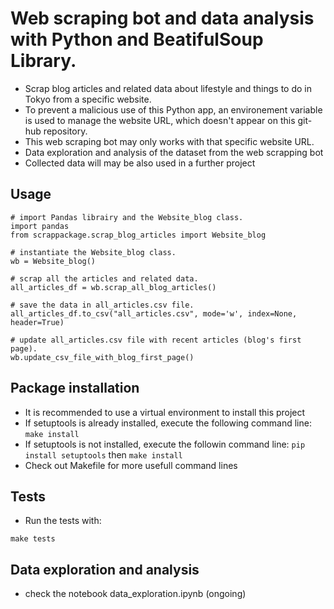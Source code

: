# Web scraping bot and data analysis with Python and BeatifulSoup Library.
- Scrap blog articles and related data about lifestyle and things to do in Tokyo from a specific website.
- To prevent a malicious use of this Python app, an environement variable is used to manage the website URL, which doesn't appear on this git-hub repository.
- This web scraping bot may only works with that specific website URL.
- Data exploration and analysis of the dataset from the web scrapping bot
- Collected data will may be also used in a further project

## Usage
```
# import Pandas librairy and the Website_blog class.
import pandas
from scrappackage.scrap_blog_articles import Website_blog

# instantiate the Website_blog class.
wb = Website_blog()

# scrap all the articles and related data.
all_articles_df = wb.scrap_all_blog_articles()

# save the data in all_articles.csv file.
all_articles_df.to_csv("all_articles.csv", mode='w', index=None, header=True)

# update all_articles.csv file with recent articles (blog's first page).
wb.update_csv_file_with_blog_first_page()
```

## Package installation
- It is recommended to use a virtual environment to install this project
- If setuptools is already installed, execute the following command line: ```make install```
- If setuptools is not installed, execute the followin command line: ```pip install setuptools``` then ```make install```
- Check out Makefile for more usefull command lines

## Tests
- Run the tests with:
```
make tests
```

## Data exploration and analysis
- check the notebook data_exploration.ipynb (ongoing)
